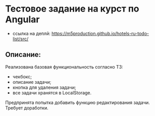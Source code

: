 # Тестовое задание на курст по Angular
- ссылка на деплй: https://m5production.github.io/hotels-ru-todo-list/src/

## Описание:

Реализована базовая функциональность согласно ТЗ:
- чекбокс;
- описание задачи;
- кнопка для удаления задачи;
- все задачи хранятся в LocalStorage.

Предпринята попытка добавить функцию редактирования задачи. Требует доработки.
